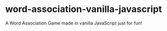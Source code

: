 # word-association-vanilla-javascript
A Word Association Game made in vanilla JavaScript just for fun!
